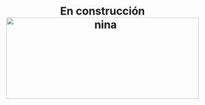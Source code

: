 # <center> **En construcción** <img class="mt-5" src="assets/static/images/en-construccion.svg" alt="nina" height="214" style="width:100%" loading="lazy"></center>
